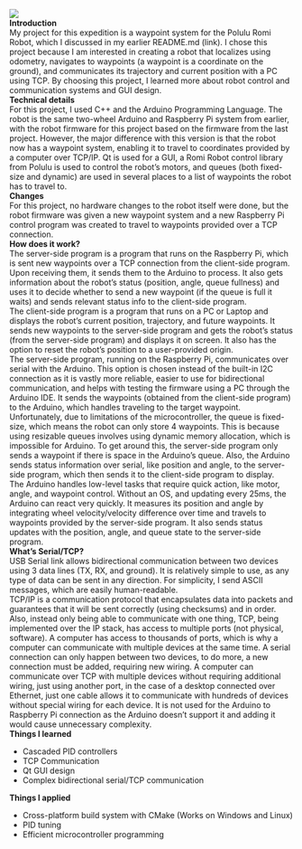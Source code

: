 [![](https://markdown-videos-api.jorgenkh.no/youtube/VHrM9P7A7Nk)](https://youtu.be/VHrM9P7A7Nk)  
**Introduction**  
My project for this expedition is a waypoint system for the Polulu Romi Robot, which I discussed in my earlier README.md (link). I chose this project because I am interested in creating a robot that localizes using odometry, navigates to waypoints (a waypoint is a coordinate on the ground), and communicates its trajectory and current position with a PC using TCP. By choosing this project, I learned more about robot control and communication systems and GUI design.  
**Technical details**  
For this project, I used C++ and the Arduino Programming Language. The robot is the same two-wheel Arduino and Raspberry Pi system from earlier, with the robot firmware for this project based on the firmware from the last project. However, the major difference with this version is that the robot now has a waypoint system, enabling it to travel to coordinates provided by a computer over TCP/IP. Qt is used for a GUI, a Romi Robot control library from Polulu is used to control the robot’s motors, and queues (both fixed-size and dynamic) are used in several places to a list of waypoints the robot has to travel to.  
**Changes**  
For this project, no hardware changes to the robot itself were done, but the robot firmware was given a new waypoint system and a new Raspberry Pi control program was created to travel to waypoints provided over a TCP connection.  
**How does it work?**  
  The server-side program is a program that runs on the Raspberry Pi, which is sent new waypoints over a TCP connection from the client-side program. Upon receiving them, it sends them to the Arduino to process. It also gets information about the robot’s status (position, angle, queue fullness) and uses it to decide whether to send a new waypoint (if the queue is full it waits) and sends relevant status info to the client-side program.  
  The client-side program is a program that runs on a PC or Laptop and displays the robot’s current position, trajectory, and future waypoints. It sends new waypoints to the server-side program and gets the robot’s status (from the server-side program) and displays it on screen. It also has the option to reset the robot’s position to a user-provided origin.  
  The server-side program, running on the Raspberry Pi, communicates over serial with the Arduino. This option is chosen instead of the built-in I2C connection as it is vastly more reliable, easier to use for bidirectional communication, and helps with testing the firmware using a PC through the Arduino IDE. It sends the waypoints (obtained from the client-side program) to the Arduino, which handles traveling to the target waypoint. Unfortunately, due to limitations of the microcontroller, the queue is fixed-size, which means the robot can only store 4 waypoints. This is because using resizable queues involves using dynamic memory allocation, which is impossible for Arduino. To get around this, the server-side program only sends a waypoint if there is space in the Arduino’s queue. Also, the Arduino sends status information over serial, like position and angle, to the server-side program, which then sends it to the client-side program to display.  
  The Arduino handles low-level tasks that require quick action, like motor, angle, and waypoint control. Without an OS, and updating every 25ms, the Arduino can react very quickly. It measures its position and angle by integrating wheel velocity/velocity difference over time and travels to waypoints provided by the server-side program. It also sends status updates with the position, angle, and queue state to the server-side program.  
**What’s Serial/TCP?**  
  USB Serial link allows bidirectional communication between two devices using 3 data lines (TX, RX, and ground). It is relatively simple to use, as any type of data can be sent in any direction. For simplicity, I send ASCII messages, which are easily human-readable.  
  TCP/IP is a communication protocol that encapsulates data into packets and guarantees that it will be sent correctly (using checksums) and in order. Also, instead only being able to communicate with one thing, TCP, being implemented over the IP stack, has access to multiple ports (not physical, software). A computer has access to thousands of ports, which is why a computer can communicate with multiple devices at the same time. A serial connection can only happen between two devices, to do more, a new connection must be added, requiring new wiring. A computer can communicate over TCP with multiple devices without requiring additional wiring, just using another port, in the case of a desktop connected over Ethernet, just one cable allows it to communicate with hundreds of devices without special wiring for each device. It is not used for the Arduino to Raspberry Pi connection as the Arduino doesn’t support it and adding it would cause unnecessary complexity.  
**Things I learned**  
  * Cascaded PID controllers
  * TCP Communication
  * Qt GUI design
  * Complex bidirectional serial/TCP communication
  
**Things I applied**
  * Cross-platform build system with CMake (Works on Windows and Linux)
  * PID tuning
  * Efficient microcontroller programming
